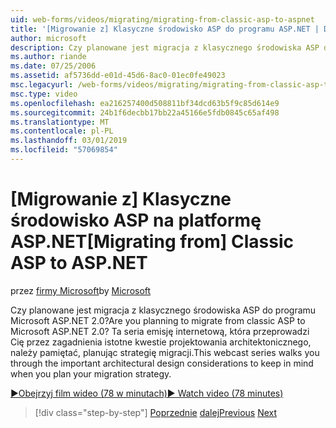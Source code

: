 ```yaml
---
uid: web-forms/videos/migrating/migrating-from-classic-asp-to-aspnet
title: '[Migrowanie z] Klasyczne środowisko ASP do programu ASP.NET | Dokumentacja firmy Microsoft'
author: microsoft
description: Czy planowane jest migracja z klasycznego środowiska ASP do programu Microsoft ASP.NET 2.0? Ta seria emisję internetową, która przeprowadzi Cię przez zagadnienia istotne kwestie projektowania architektonicznego...
ms.author: riande
ms.date: 07/25/2006
ms.assetid: af5736dd-e01d-45d6-8ac0-01ec0fe49023
msc.legacyurl: /web-forms/videos/migrating/migrating-from-classic-asp-to-aspnet
msc.type: video
ms.openlocfilehash: ea216257400d508811bf34dcd63b5f9c85d614e9
ms.sourcegitcommit: 24b1f6decbb17bb22a45166e5fdb0845c65af498
ms.translationtype: MT
ms.contentlocale: pl-PL
ms.lasthandoff: 03/01/2019
ms.locfileid: "57069854"
---
```

<a name="migrating-from-classic-asp-to-aspnet"></a><span data-ttu-id="2f45f-104">[Migrowanie z] Klasyczne środowisko ASP na platformę ASP.NET</span><span class="sxs-lookup"><span data-stu-id="2f45f-104">[Migrating from] Classic ASP to ASP.NET</span></span>
====================
<span data-ttu-id="2f45f-105">przez [firmy Microsoft](https://github.com/microsoft)</span><span class="sxs-lookup"><span data-stu-id="2f45f-105">by [Microsoft](https://github.com/microsoft)</span></span>

<span data-ttu-id="2f45f-106">Czy planowane jest migracja z klasycznego środowiska ASP do programu Microsoft ASP.NET 2.0?</span><span class="sxs-lookup"><span data-stu-id="2f45f-106">Are you planning to migrate from classic ASP to Microsoft ASP.NET 2.0?</span></span> <span data-ttu-id="2f45f-107">Ta seria emisję internetową, która przeprowadzi Cię przez zagadnienia istotne kwestie projektowania architektonicznego, należy pamiętać, planując strategię migracji.</span><span class="sxs-lookup"><span data-stu-id="2f45f-107">This webcast series walks you through the important architectural design considerations to keep in mind when you plan your migration strategy.</span></span>

[<span data-ttu-id="2f45f-108">&#9654;Obejrzyj film wideo (78 w minutach)</span><span class="sxs-lookup"><span data-stu-id="2f45f-108">&#9654; Watch video (78 minutes)</span></span>](https://channel9.msdn.com/Blogs/ASP-NET-Site-Videos/migrating-from-classic-asp-to-aspnet)

> [!div class="step-by-step"]
> <span data-ttu-id="2f45f-109">[Poprzednie](intro-to-aspnet-20-user-interface-elements.md)
> [dalej](intro-to-aspnet-for-jsp-developers-welcome-to-aspnet-20.md)</span><span class="sxs-lookup"><span data-stu-id="2f45f-109">[Previous](intro-to-aspnet-20-user-interface-elements.md)
[Next](intro-to-aspnet-for-jsp-developers-welcome-to-aspnet-20.md)</span></span>
